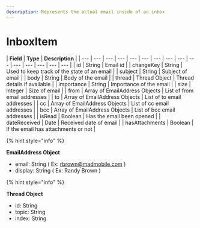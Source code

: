 ```yaml
---
description: Represents the actual email inside of an inbox
---
```


# InboxItem

| **Field** | **Type** | **Description** |
| --- | --- | --- | --- | --- | --- | --- | --- | --- | --- | --- | --- | --- | --- | --- |
| id | String | Email id |
| changeKey | String | Used to keep track of the state of an email |
| subject | String | Subject of email |
| body | String | Body of the email |
| thread | Thread Object | Thread details if available |
| importance | String | Importance of the email |
| size | Integer | Size of email |
| from | Array of EmailAddress Objects | List of from email addresses |
| to | Array of EmailAddress Objects | List of to email addresses |
| cc | Array of EmailAddress Objects | List of cc email addresses |
| bcc | Array of EmailAddress Objects | List of bcc email addresses |
| isRead | Boolean | Has the email been opened |
| dateReceived | Date | Received date of email |
| hasAttachments | Boolean | If the email has attachments or not |

{% hint style="info" %}

**EmailAddress Object**

* email: String \( Ex: rbrown@madmobile.com \)
* display: String \( Ex: Randy Brown \)

{% hint style="info" %}

**Thread Object**

* id: String
* topic: String
* index: String

